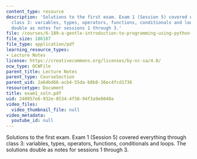 ```yaml
---
content_type: resource
description: 'Solutions to the first exam. Exam 1 (Session 5) covered everything through
  class 3: variables, types, operators, functions, conditionals and loops. The solutions
  double as notes for sessions 1 through 3.'
file: /courses/6-189-a-gentle-introduction-to-programming-using-python-january-iap-2008/240957e6932e85344f5894f3a9e8040a_exam1_soln.pdf
file_size: 186187
file_type: application/pdf
learning_resource_types:
- Lecture Notes
license: https://creativecommons.org/licenses/by-nc-sa/4.0/
ocw_type: OCWFile
parent_title: Lecture Notes
parent_type: CourseSection
parent_uid: 2a64bd66-acb4-55da-b8b8-36ec4fcd1736
resourcetype: Document
title: exam1_soln.pdf
uid: 240957e6-932e-8534-4f58-94f3a9e8040a
video_files:
  video_thumbnail_file: null
video_metadata:
  youtube_id: null
---
```

Solutions to the first exam. Exam 1 (Session 5) covered everything through class 3: variables, types, operators, functions, conditionals and loops. The solutions double as notes for sessions 1 through 3.